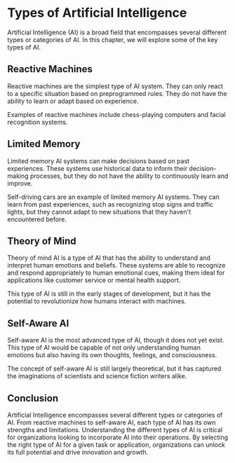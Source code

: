Types of Artificial Intelligence
===================================================================================================

Artificial Intelligence (AI) is a broad field that encompasses several different types or categories of AI. In this chapter, we will explore some of the key types of AI.

Reactive Machines
-----------------

Reactive machines are the simplest type of AI system. They can only react to a specific situation based on preprogrammed rules. They do not have the ability to learn or adapt based on experience.

Examples of reactive machines include chess-playing computers and facial recognition systems.

Limited Memory
--------------

Limited memory AI systems can make decisions based on past experiences. These systems use historical data to inform their decision-making processes, but they do not have the ability to continuously learn and improve.

Self-driving cars are an example of limited memory AI systems. They can learn from past experiences, such as recognizing stop signs and traffic lights, but they cannot adapt to new situations that they haven't encountered before.

Theory of Mind
--------------

Theory of mind AI is a type of AI that has the ability to understand and interpret human emotions and beliefs. These systems are able to recognize and respond appropriately to human emotional cues, making them ideal for applications like customer service or mental health support.

This type of AI is still in the early stages of development, but it has the potential to revolutionize how humans interact with machines.

Self-Aware AI
-------------

Self-aware AI is the most advanced type of AI, though it does not yet exist. This type of AI would be capable of not only understanding human emotions but also having its own thoughts, feelings, and consciousness.

The concept of self-aware AI is still largely theoretical, but it has captured the imaginations of scientists and science fiction writers alike.

Conclusion
----------

Artificial Intelligence encompasses several different types or categories of AI. From reactive machines to self-aware AI, each type of AI has its own strengths and limitations. Understanding the different types of AI is critical for organizations looking to incorporate AI into their operations. By selecting the right type of AI for a given task or application, organizations can unlock its full potential and drive innovation and growth.
